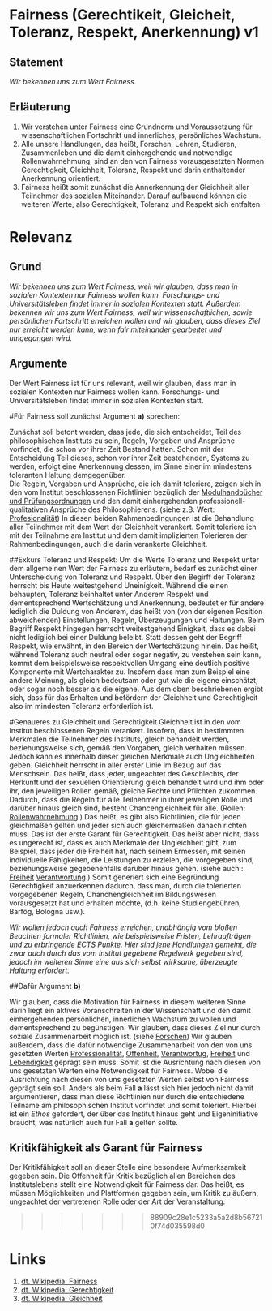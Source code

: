 <!---
   NAME - The NAME of this project is:
ethos

  FILE - The FILENAME of the current file is:
/v1.md

  CREATION - This project was CREATED on:
2017-01-28-16:15:00 UTC

  MODIFICATION - This project was last MODIFIED on:
2017-01-28-16:15:00 UTC

  VERSION - The current VERSION of this project is:
<git-commit-hash>-2017-01-28-16:15:00 UTC

  CREATOR(S) - This project was CREATED by:
Michael Czechowski, Martin Maga

  CONTACT - You can CONTACT the creator(s) or developer(s) of this project at:
E-Mail: mail@martinmaga.de

  COPYRIGHT - The COPYRIGHT holder of this project is:
COPYRIGHT (c) 2016 Martin Maga

  LICENSE - This project is LICENSED under the following license:
Martin Maga 2016 CC BY-SA 4.0 https://creativecommons.org

  SUBFILE – This is a SUBFILE! For more INFORMATION on this project go to:
/README.md
--->

# Fairness (Gerechtikeit, Gleicheit, Toleranz, Respekt, Anerkennung) **v1**

## Statement
*Wir bekennen uns zum Wert Fairness.*

## Erläuterung
1. Wir verstehen unter Fairness eine Grundnorm und Voraussetzung  für wissenschaftlichen Fortschritt und innerliches, persönliches Wachstum.
2. Alle unsere Handlungen, das heißt, Forschen, Lehren, Studieren, Zusammenleben und die damit einhergehende und notwendige Rollenwahrnehmung, sind an den von Fairness vorausgesetzten Normen Gerechtigkeit, Gleichheit, Toleranz, Respekt und darin enthaltender Anerkennung orientiert.
3. Fairness heißt somit zunächst die Annerkennung der Gleichheit aller Teilnehmer des sozialen Miteinander. Darauf aufbauend können die weiteren Werte, also Gerechtigkeit, Toleranz und Respekt sich entfalten.

# Relevanz
## Grund
*Wir bekennen uns zum Wert Fairness, weil wir glauben, dass man in sozialen Kontexten nur Fairness wollen kann. Forschungs- und Universitätsleben findet immer in sozialen Kontexten statt. Außerdem bekennen wir uns zum Wert Fairness, weil wir wissenschaftlichen, sowie persönlichen Fortschritt erreichen wollen und wir glauben, dass dieses Ziel nur erreicht werden kann, wenn fair miteinander gearbeitet und umgegangen wird.*

## Argumente
Der Wert Fairness ist für uns relevant, weil wir glauben, dass man in sozialen Kontexten nur Fairness wollen kann. Forschungs- und Universitätsleben findet immer in sozialen Kontexten statt.

#Für Fairness soll zunächst Argument **a)** sprechen:

Zunächst soll betont werden, dass jede, die sich entscheidet, Teil des philosophischen Instituts zu sein, Regeln, Vorgaben und Ansprüche vorfindet, die schon vor ihrer Zeit Bestand hatten. Schon mit der Entscheidung Teil dieses, schon vor ihrer Zeit bestehenden, Systems zu werden, erfolgt eine Anerkennung dessen, im Sinne
einer im mindestens toleranten Haltung demgegenüber.   
Die Regeln, Vorgaben und Ansprüche, die ich damit toleriere, zeigen sich in den vom Institut beschlossenen Richtlinien bezüglich der [Modulhandbücher und Prüfungsordnungen](http://www.uni-stuttgart.de/bologna/modulhandbuecher/index.html) und den damit einhergehenden professionell- qualitativen Ansprüche des Philosophierens. (siehe z.B. Wert: [Profesionalität](../contents/values/v5_professionality.md))
In diesen beiden Rahmenbedingungen ist die Behandlung aller Teilnehmer mit dem Wert der Gleichheit verankert. Somit toleriere ich mit der Teilnahme am Institut und dem damit implizierten Tolerieren der Rahmenbedingungen, auch die darin verankerte Gleichheit.

##Exkurs Toleranz und Respekt:
Um die Werte Toleranz und Respekt unter dem allgemeinen Wert der Fairness zu erläutern, bedarf es zunächst einer Unterscheidung von Toleranz und Respekt.
Über den Begirff der Toleranz herrscht bis Heute weitestgehend Uneinigkeit. Während die einen behaupten, Toleranz beinhaltet unter Anderem Respekt und dementsprechend Wertschätzung und Anerkennung, bedeutet er für andere lediglich die Duldung von Anderem, das heißt von (von der eigenen Position abweichenden) Einstellungen, Regeln, Überzeugungen und Haltungen.
Beim Begriff Respekt hingegen herrscht weitestgehend Einigkeit, dass es dabei nicht lediglich bei einer Duldung beleibt. Statt dessen geht der Begriff Respekt, wie erwähnt, in den Bereich der Wertschätzung hinein. Das heißt, während Toleranz auch neutral oder sogar negativ, zu verstehen sein kann, kommt dem beispielsweise respektvollen Umgang eine deutlich positive Komponente mit Wertcharakter zu. Insofern dass man zum Beispiel eine andere Meinung, als gleich bedeutsam oder gut wie die eigene einschätzt, oder sogar noch besser als die eigene.
Aus dem oben beschriebenen ergibt sich, dass für das Erhalten und befördern der Gleichheit und Gerechtigkeit also im mindesten Toleranz erforderlich ist.

#Genaueres zu Gleichheit und Gerechtigkeit
Gleichheit ist in den vom Institut beschlossenen Regeln verankert. Insofern, dass in bestimmten Merkmalen die Teilnehmer des Instituts, gleich behandelt werden, beziehungsweise sich, gemäß den Vorgaben, gleich verhalten müssen. Jedoch kann es innerhalb dieser gleichen Merkmale auch Ungleichheiten geben.
Gleichheit herrscht in aller erster Linie im Bezug auf das Menschsein. Das heißt, dass jeder, ungeachtet des Geschlechts, der Herkunft und der sexuellen Orientierung gleich behandelt wird und ihm oder ihr, den jeweiligen Rollen gemäß, gleiche Rechte und Pflichten zukommen. Dadurch, dass die Regeln für alle Teilnehmer in ihrer jeweiligen Rolle und darüber hinaus gleich sind, besteht Chancengleichheit für alle. (Rollen: [Rollenwahrnehmung](../contents/actions/a3_roles.md) )
Das heißt, es gibt also Richtlinien, die für jeden gleichmaßen gelten und jeder sich auch gleichermaßen danach richten muss. Das ist der erste Garant für Gerechtigkeit. Das heißt aber nicht, dass es ungerecht ist, dass es auch Merkmale der Ungleichheit gibt, zum Beispiel, dass jeder die Freiheit hat, nach seinem Ermessen, mit seinen individuelle Fähigkeiten, die Leistungen zu erzielen, die vorgegeben sind, beziehungsweise gegebenenfalls darüber hinaus gehen. (siehe auch : [Freiheit](../contents/values/v2_freedom.md) [Verantwortung](../contents/values/v6_responsibility.md) )
Somit generiert sich eine Begründung Gerechtigkeit anzuerkennen dadurch, dass man, durch die tolerierten vorgegebenen Regeln, Chanchengleichheit im Bildungswesen vorausgesetzt hat und erhalten möchte, (d.h. keine Studiengebühren, Barfög, Bologna usw.).

*Wir wollen jedoch auch Fairness erreichen, unabhängig vom bloßen Beachten formaler Richtlinien, wie beispielsweise Fristen, Lehraufträgen und zu erbringende ECTS Punkte. Hier sind jene Handlungen gemeint, die zwar auch durch das vom Institut gegebene Regelwerk gegeben sind, jedoch im weiteren Sinne eine aus sich selbst wirksame, überzeugte Haltung erfordert.*

##Dafür Argument **b)**

Wir glauben, dass die Motivation für Fairness in diesem weiteren Sinne darin liegt ein aktives Voranschreiten in der Wissenschaft und den damit einhergehenden persönlichen, innerlichen Wachstum zu wollen und dementsprechend zu begünstigen. Wir glauben, dass dieses Ziel nur durch soziale Zusammenarbeit möglich ist. (siehe  [Forschen](../contents/actions/a1_research.md)) Wir glauben außerdem, dass die dafür notwendige Zusammenarbeit von den von uns gesetzten Werten [Professionalität](../contents/values/v5_professionality.md), [Offenheit](../contents/values/v4_openness.md), [Verantwortug](../contents/values/v6_responsibility.md), [Freiheit](../contents/values/v2_freedom.md) und [Lebendigkeit](../contents/values/v3_liveliness.md) geprägt sein muss. Somit ist die Ausrichtung nach diesen von uns gesetzten Werten eine Notwendigkeit für Fairness. Wobei die Ausrichtung nach diesen von uns gesetzten Werten selbst von Fairness geprägt sein soll. Anders als beim Fall **a** lässt sich hier jedoch nicht damit argumentieren, dass man diese Richtlinien nur durch die entschiedene Teilname am philosophischen Institut vorfindet und somit toleriert. Hierbei ist ein *Ethos* gefordert, der über das Institut hinaus geht und Eigeninitiative braucht, was natürlich auch für Fall **a** gelten sollte.

## Kritikfähigkeit als Garant für Fairness

Der Kritikfähigkeit soll an dieser Stelle eine besondere Aufmerksamkeit gegeben sein. Die Offenheit für Kritik bezüglich allen Bereichen des Institutslebens stellt eine Notwendigkeit für Fairness dar. Das heißt, es müssen Möglichkeiten und Plattformen gegeben sein, um Kritik zu äußern, ungeachtet der vertretenen Rolle oder der Art der Veranstaltung.


>>>>>>> 88909c28e1c5233a5a2d8b567210f74d035598d0
# Links
1. [dt. Wikipedia: Fairness](https://de.wikipedia.org/wiki/Fairness)
2. [dt. Wikipedia: Gerechtigkeit](https://de.wikipedia.org/wiki/Gerechtigkeit)
3. [dt. Wikipedia: Gleichheit](https://de.wikipedia.org/wiki/Gleichheit)
